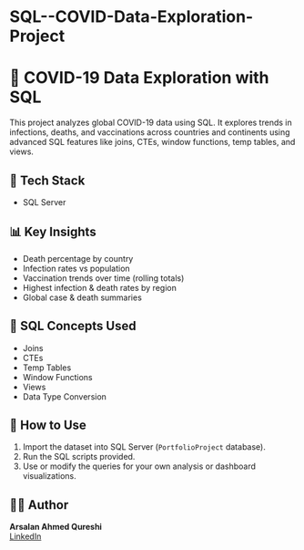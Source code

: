 # SQL--COVID-Data-Exploration-Project

# 🦠 COVID-19 Data Exploration with SQL

This project analyzes global COVID-19 data using SQL. It explores trends in infections, deaths, and vaccinations across countries and continents using advanced SQL features like joins, CTEs, window functions, temp tables, and views.

## 🔧 Tech Stack
- SQL Server

## 📊 Key Insights
- Death percentage by country
- Infection rates vs population
- Vaccination trends over time (rolling totals)
- Highest infection & death rates by region
- Global case & death summaries

## 🚀 SQL Concepts Used
- Joins
- CTEs
- Temp Tables
- Window Functions
- Views
- Data Type Conversion

## 📁 How to Use
1. Import the dataset into SQL Server (`PortfolioProject` database).
2. Run the SQL scripts provided.
3. Use or modify the queries for your own analysis or dashboard visualizations.

## 👨‍💻 Author
**Arsalan Ahmed Qureshi**  
[LinkedIn](https://www.linkedin.com/in/arsalanahmed9144/)
